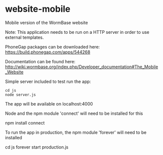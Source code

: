 website-mobile
==============

Mobile version of the WormBase website


Note: This application needs to be run on a HTTP server in order to use external templates.

PhoneGap packages can be downloaded here: 
https://build.phonegap.com/apps/544268

Documentation can be found here:
http://wiki.wormbase.org/index.php/Developer_documentation#The_Mobile_Website

Simple server included to test run the app:

    cd js
    node server.js

The app will be available on localhost:4000

Node and the npm module 'connect' will need to be installed for this

   npm install connect

To run the app in production, the npm module 'forever' will need to be installed

  cd js
  forever start production.js





